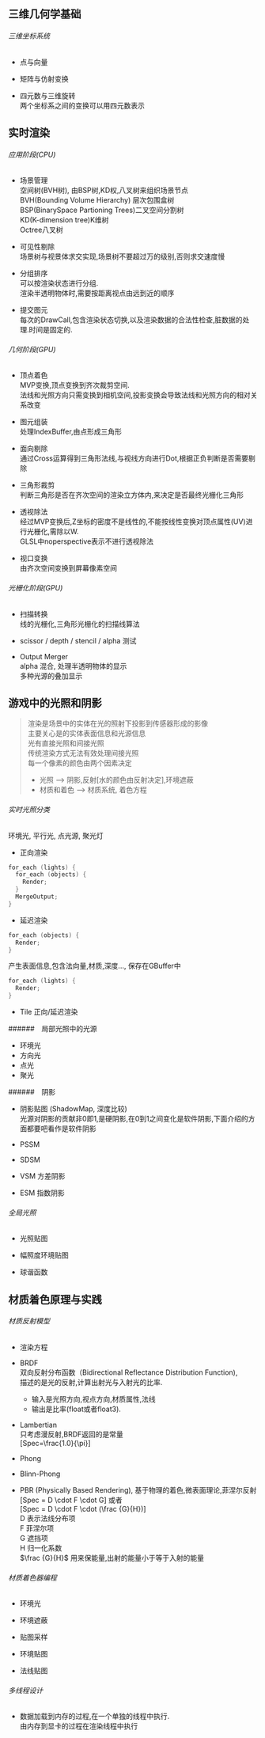 ## 三维几何学基础
###### 三维坐标系统
- 点与向量

- 矩阵与仿射变换
- 四元数与三维旋转  
两个坐标系之间的变换可以用四元数表示


## 实时渲染
###### 应用阶段(CPU)
- 场景管理  
空间树(BVH树), 由BSP树,KD权,八叉树来组织场景节点  
BVH(Bounding Volume Hierarchy) 层次包围盒树    
BSP(BinarySpace Partioning Trees)二叉空间分割树  
KD(K-dimension tree)K维树  
Octree八叉树

- 可见性剔除  
场景树与视景体求交实现,场景树不要超过万的级别,否则求交速度慢
- 分组排序  
可以按渲染状态进行分组.  
渲染半透明物体时,需要按距离视点由远到近的顺序

- 提交图元  
每次的DrawCall,包含渲染状态切换,以及渲染数据的合法性检查,脏数据的处理.时间是固定的.

###### 几何阶段(GPU)
- 顶点着色  
MVP变换,顶点变换到齐次裁剪空间.  
法线和光照方向只需变换到相机空间,投影变换会导致法线和光照方向的相对关系改变
- 图元组装  
处理IndexBuffer,由点形成三角形

- 面向剔除  
通过Cross运算得到三角形法线,与视线方向进行Dot,根据正负判断是否需要剔除

- 三角形裁剪  
判断三角形是否在齐次空间的渲染立方体内,来决定是否最终光栅化三角形
- 透视除法  
经过MVP变换后,Z坐标的密度不是线性的,不能按线性变换对顶点属性(UV)进行光栅化,需除以W.  
GLSL中noperspective表示不进行透视除法

- 视口变换  
由齐次空间变换到屏幕像素空间

###### 光栅化阶段(GPU)
- 扫描转换  
线的光栅化,三角形光栅化的扫描线算法

- scissor / depth / stencil / alpha 测试
- Output Merger  
alpha 混合, 处理半透明物体的显示  
多种光源的叠加显示

## 游戏中的光照和阴影

>渲染是场景中的实体在光的照射下投影到传感器形成的影像  
主要关心是的实体表面信息和光源信息  
光有直接光照和间接光照  
传统渲染方式无法有效处理间接光照  
每一个像素的颜色由两个因素决定  
>+ 光照 --> 阴影,反射[水的颜色由反射决定],环境遮蔽
>+ 材质和着色 --> 材质系统, 着色方程

###### 实时光照分类

环境光, 平行光, 点光源, 聚光灯
- 正向渲染
```cpp
for_each (lights) {
  for_each (objects) {
    Render;
  }
  MergeOutput;
}
```

- 延迟渲染

```cpp
for_each (objects) {
  Render;
}
```
产生表面信息,包含法向量,材质,深度..., 保存在GBuffer中
```cpp
for_each (lights) {
  Render;
}
```

- Tile 正向/延迟渲染

######　局部光照中的光源
- 环境光
- 方向光
- 点光
- 聚光

######　阴影  
- 阴影贴图  (ShadowMap, 深度比较)  
光源对阴影的贡献非0即1,是硬阴影,在0到1之间变化是软件阴影,下面介绍的方面都要吧看作是软件阴影

- PSSM
- SDSM
- VSM  方差阴影
- ESM  指数阴影
###### 全局光照
- 光照贴图  

- 幅照度环境贴图
- 球谐函数

## 材质着色原理与实践
###### 材质反射模型
- 渲染方程

- BRDF  
双向反射分布函数（Bidirectional Reflectance Distribution Function),  
描述的是光的反射,计算出射光与入射光的比率.
  - 输入是光照方向,视点方向,材质属性,法线  
  - 输出是比率(float或者float3).  


- Lambertian  
只考虑漫反射,BRDF返回的是常量  
\[Spec=\frac{1.0}{\pi}\]   
- Phong

- Blinn-Phong
- PBR (Physically Based Rendering), 基于物理的着色,微表面理论,菲涅尔反射  
\[Spec = D \cdot F \cdot G\]
 或者  
 \[Spec = D \cdot F \cdot (\frac {G}{H})\]  
   D 表示法线分布项  
   F 菲涅尔项  
   G 遮挡项  
   H 归一化系数    
   $\frac {G}{H}$ 用来保能量,出射的能量小于等于入射的能量


###### 材质着色器编程
- 环境光  

- 环境遮蔽
- 贴图采样
- 环境贴图
- 法线贴图  

###### 多线程设计  
+ 数据加载到内存的过程,在一个单独的线程中执行.  
由内存到显卡的过程在渲染线程中执行

